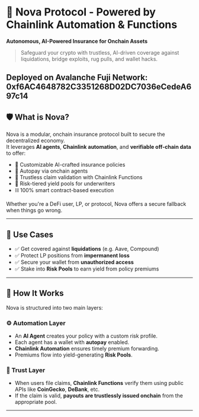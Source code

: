# 🌌 Nova Protocol - Powered by Chainlink Automation & Functions
**Autonomous, AI-Powered Insurance for Onchain Assets**

> Safeguard your crypto with trustless, AI-driven coverage against liquidations, bridge exploits, rug pulls, and wallet hacks.

Deployed on Avalanche Fuji Network: 0xf6AC4648782C3351268D02DC7036eCedeA697c14
---

## 🛡️ What is Nova?

Nova is a modular, onchain insurance protocol built to secure the decentralized economy.  
It leverages **AI agents**, **Chainlink automation**, and **verifiable off-chain data** to offer:

- 🧠 Customizable AI-crafted insurance policies  
- 🔄 Autopay via onchain agents  
- 🔗 Trustless claim validation with Chainlink Functions  
- 💸 Risk-tiered yield pools for underwriters  
- ⛓️ 100% smart contract-based execution

Whether you're a DeFi user, LP, or protocol, Nova offers a secure fallback when things go wrong.

---

## 🧰 Use Cases

- ✅ Get covered against **liquidations** (e.g. Aave, Compound)
- ✅ Protect LP positions from **impermanent loss**
- ✅ Secure your wallet from **unauthorized access**
- ✅ Stake into **Risk Pools** to earn yield from policy premiums

---

## 🧬 How It Works

Nova is structured into two main layers:

### ⚙️ Automation Layer
- An **AI Agent** creates your policy with a custom risk profile.
- Each agent has a wallet with **autopay** enabled.
- **Chainlink Automation** ensures timely premium forwarding.
- Premiums flow into yield-generating **Risk Pools**.

### 🔐 Trust Layer
- When users file claims, **Chainlink Functions** verify them using public APIs like **CoinGecko**, **DeBank**, etc.
- If the claim is valid, **payouts are trustlessly issued onchain** from the appropriate pool.

---
